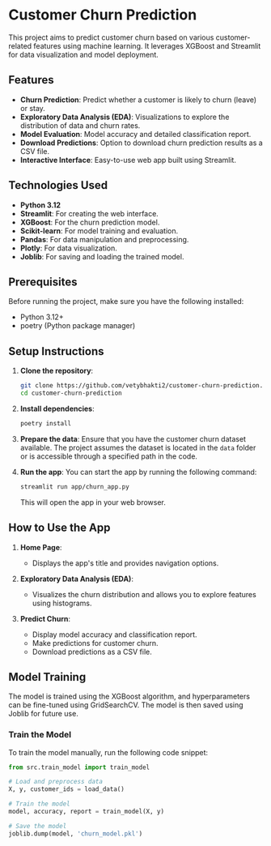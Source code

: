 # Customer Churn Prediction

This project aims to predict customer churn based on various customer-related features using machine learning. It leverages XGBoost and Streamlit for data visualization and model deployment.

## Features
- **Churn Prediction**: Predict whether a customer is likely to churn (leave) or stay.
- **Exploratory Data Analysis (EDA)**: Visualizations to explore the distribution of data and churn rates.
- **Model Evaluation**: Model accuracy and detailed classification report.
- **Download Predictions**: Option to download churn prediction results as a CSV file.
- **Interactive Interface**: Easy-to-use web app built using Streamlit.

## Technologies Used
- **Python 3.12**
- **Streamlit**: For creating the web interface.
- **XGBoost**: For the churn prediction model.
- **Scikit-learn**: For model training and evaluation.
- **Pandas**: For data manipulation and preprocessing.
- **Plotly**: For data visualization.
- **Joblib**: For saving and loading the trained model.

## Prerequisites
Before running the project, make sure you have the following installed:

- Python 3.12+
- poetry (Python package manager)

## Setup Instructions

1. **Clone the repository**:
    ```bash
    git clone https://github.com/vetybhakti2/customer-churn-prediction.git
    cd customer-churn-prediction
    ```

2. **Install dependencies**:  

    ```bash
    poetry install
    ```

3. **Prepare the data**:
    Ensure that you have the customer churn dataset available. The project assumes the dataset is located in the `data` folder or is accessible through a specified path in the code.

4. **Run the app**:
    You can start the app by running the following command:

    ```bash
    streamlit run app/churn_app.py
    ```

    This will open the app in your web browser.

## How to Use the App

1. **Home Page**:
   - Displays the app's title and provides navigation options.

2. **Exploratory Data Analysis (EDA)**:
   - Visualizes the churn distribution and allows you to explore features using histograms.

3. **Predict Churn**:
   - Display model accuracy and classification report.
   - Make predictions for customer churn.
   - Download predictions as a CSV file.

## Model Training

The model is trained using the XGBoost algorithm, and hyperparameters can be fine-tuned using GridSearchCV. The model is then saved using Joblib for future use.

### Train the Model
To train the model manually, run the following code snippet:

```python
from src.train_model import train_model

# Load and preprocess data
X, y, customer_ids = load_data()

# Train the model
model, accuracy, report = train_model(X, y)

# Save the model
joblib.dump(model, 'churn_model.pkl')
